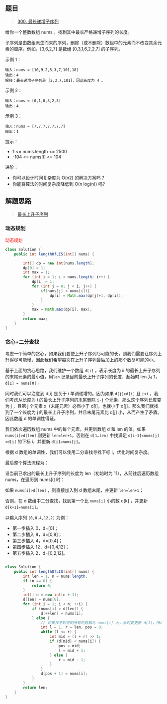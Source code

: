 ## 题目

> [300. 最长递增子序列](https://leetcode-cn.com/problems/longest-increasing-subsequence/)

给你一个整数数组 nums ，找到其中最长严格递增子序列的长度。

子序列是由数组派生而来的序列，删除（或不删除）数组中的元素而不改变其余元素的顺序。例如，[3,6,2,7] 是数组 [0,3,1,6,2,2,7] 的子序列。


示例 1：

```
输入：nums = [10,9,2,5,3,7,101,18]
输出：4
解释：最长递增子序列是 [2,3,7,101]，因此长度为 4 。
```

示例 2：

```
输入：nums = [0,1,0,3,2,3]
输出：4
```

示例 3：

```
输入：nums = [7,7,7,7,7,7,7]
输出：1
```




提示：

* 1 <= nums.length <= 2500
* -104 <= nums[i] <= 104


进阶：

* 你可以设计时间复杂度为 O(n2) 的解决方案吗？
* 你能将算法的时间复杂度降低到 O(n log(n)) 吗?

## 解题思路

> [最长上升子序列](https://leetcode-cn.com/problems/longest-increasing-subsequence/solution/zui-chang-shang-sheng-zi-xu-lie-by-leetcode-soluti/)

### 动态规划

<span style="color: red">动态规划</span>

```java
class Solution {
    public int lengthOfLIS(int[] nums) {

        int[] dp = new int[nums.length];
        dp[0] = 1;
        int max = 1;
        for (int i = 1; i < nums.length; i++) {
            dp[i] = 1;
            for (int j = 0; j < i; j++) {
                if(nums[j] < nums[i]){
                    dp[i] = Math.max(dp[j]+1, dp[i]);
                }
            }
            max = Math.max(dp[i], max);
        }
        return max;
    }
}
```

### 贪心+二分查找

考虑一个简单的贪心，如果我们要使上升子序列尽可能的长，则我们需要让序列上升得尽可能慢，因此我们希望每次在上升子序列最后加上的那个数尽可能的小。

基于上面的贪心思路，我们维护一个数组 `d[i]` ，表示长度为 ii 的最长上升子序列的末尾元素的最小值，用`len` 记录目前最长上升子序列的长度，起始时 len 为 1，`d[1] = nums[0]` 。

同时我们可以注意到 d[i] 是关于 i 单调递增的。因为如果 `d[j]≥d[i]` 且 `j<i` ，我们考虑从长度为 i 的最长上升子序列的末尾删除 `i-j` 个元素，那么这个序列长度变为  j ，且第 j 个元素 x（末尾元素）必然小于 d[i]，也就小于 d[j]。那么我们就找到了一个长度为 j 的最长上升子序列，并且末尾元素比 d[j] 小，从而产生了矛盾。因此数组 d 的单调性得证。

我们依次遍历数组 nums 中的每个元素，并更新数组 d 和 len 的值。如果 `nums[i]>d[len]`  则更新 `len=len+1`，否则在 `d[1…len]` 中找满足 `d[i−1]<nums[j]<d[i]`  的下标 i，并更新 `d[i]=nums[j]`。

根据 d 数组的单调性，我们可以使用二分查找寻找下标 i，优化时间复杂度。

最后整个算法流程为：

设当前已求出的最长上升子序列的长度为 len（初始时为 11），从前往后遍历数组 nums，在遍历到 nums[i] 时：

如果 `nums[i]>d[len]` ，则直接加入到 d 数组末尾，并更新 `len=len+1`；

否则，在 d 数组中二分查找，找到第一个比 `nums[i]` 小的数 d[k] ，并更新 `d[k+1]=nums[i]`。

以输入序列 `[0,8,4,12,2]` 为例：

* 第一步插入 0，d=[0]；
* 第二步插入 8，d=[0,8]；
* 第三步插入 4，d=[0,4]；
* 第四步插入 12，d=[0,4,12]；
* 第五步插入 2，d=[0,2,12]。

```java

class Solution {
    public int lengthOfLIS(int[] nums) {
        int len = 1, n = nums.length;
        if (n == 0) {
            return 0;
        }
        int[] d = new int[n + 1];
        d[len] = nums[0];
        for (int i = 1; i < n; ++i) {
            if (nums[i] > d[len]) {
                d[++len] = nums[i];
            } else {
                // 如果找不到说明所有的数都比 nums[i] 大，此时要更新 d[1]，所以这里将 pos 设为 0
                int l = 1, r = len, pos = 0; 
                while (l <= r) {
                    int mid = (l + r) >> 1;
                    if (d[mid] < nums[i]) {
                        pos = mid;
                        l = mid + 1;
                    } else {
                        r = mid - 1;
                    }
                }
                d[pos + 1] = nums[i];
            }
        }
        return len;
    }
}

```

